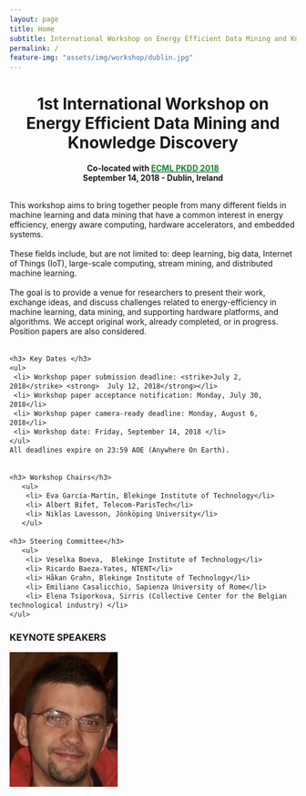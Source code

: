 ```yaml
---
layout: page
title: Home
subtitle: International Workshop on Energy Efficient Data Mining and Knowledge Discovery
permalink: /
feature-img: "assets/img/workshop/dublin.jpg"
---
```

<h1 style="text-align: center">1st International Workshop on Energy Efficient Data Mining and Knowledge Discovery</h1>

 <p style="text-align:center; font-weight:bold">Co-located with <a href="http://www.ecmlpkdd2018.org/" target="_blank" rel="noopener"> <span style="color:#10872F">ECML PKDD 2018</span></a> <br />
	September 14, 2018 - Dublin, Ireland </p>


<div class="index_main">
	<br />
	<div class="index_content">
	This workshop aims to bring together people from many different fields
	in machine learning and data mining that have a common interest in
	energy efficiency, energy aware computing, hardware accelerators,
	and embedded systems.<br />
	<br />
	These fields include, but are not limited to: deep learning,
	big data, Internet of Things (IoT), large-scale computing,
	stream mining, and distributed machine learning.<br />
	<br />
	The goal is to provide a venue for researchers to present their work,
	exchange ideas, and discuss challenges related to energy-efficiency 
	in machine learning, data mining, and supporting hardware platforms, 
	and algorithms.
	We accept original work, already completed, or in progress.
	Position papers are also considered.
	<br /><br />

	<h3> Key Dates </h3>
	<ul>
	 <li> Workshop paper submission deadline: <strike>July 2, 2018</strike> <strong>  July 12, 2018</strong></li>
	 <li> Workshop paper acceptance notification: Monday, July 30, 2018</li>
	 <li> Workshop paper camera-ready deadline: Monday, August 6, 2018</li>
	 <li> Workshop date: Friday, September 14, 2018 </li>
	</ul>
	All deadlines expire on 23:59 AOE (Anywhere On Earth).


	<h3> Workshop Chairs</h3>
	   <ul>
		<li> Eva García-Martín, Blekinge Institute of Technology</li>
		<li> Albert Bifet, Telecom-ParisTech</li>
		<li> Niklas Lavesson, Jönköping University</li>
	   </ul>
		 
	<h3> Steering Committee</h3>
	   <ul>
		<li> Veselka Boeva,  Blekinge Institute of Technology</li>
		<li> Ricardo Baeza-Yates, NTENT</li>
		<li> Håkan Grahn, Blekinge Institute of Technology</li>
		<li> Emiliano Casalicchio, Sapienza University of Rome</li>
		<li> Elena Tsiporkova, Sirris (Collective Center for the Belgian technological industry) </li>
	</ul>

  </div>
	<div class="index_keynote">
  	<h3>KEYNOTE SPEAKERS</h3>
  	<img src="assets/img/tonellotto.jpg" alt="Nicola Tonellotto" width="190">

  </div>


</div>
<br>
